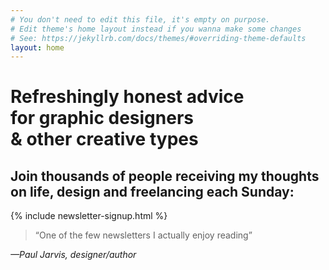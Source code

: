 ```yaml
---
# You don't need to edit this file, it's empty on purpose.
# Edit theme's home layout instead if you wanna make some changes
# See: https://jekyllrb.com/docs/themes/#overriding-theme-defaults
layout: home
---
```

<h1 class="f2 f1-l mh3 mh5-m mh6-l mb2 normal measure-narrow">Refreshingly honest advice<br>for graphic designers<br>&amp; other creative types</h1>
<h2 class="f4 mh3 mh5-m mh6-l mb2 normal measure-narrow">Join thousands of people receiving my thoughts on life, design and freelancing each Sunday:</h2>

{% include newsletter-signup.html %}

<blockquote class="mh3 mh5-m mh6-l mt5 serif f4">“One of the few newsletters I actually enjoy reading”</blockquote>
<cite class="mh3 mh5-m mh6-l tracked ttu normal f6 fs-normal">—Paul Jarvis, designer/author</cite>
<br>&nbsp;<br>
